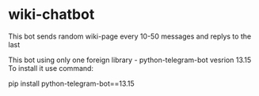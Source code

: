 # wiki-chatbot
This bot sends random wiki-page every 10-50 messages and replys to the last


This bot using only one foreign library - python-telegram-bot vesrion 13.15
To install it use command:

pip install python-telegram-bot==13.15
